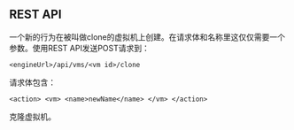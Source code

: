 ## REST API

一个新的行为在被叫做clone的虚拟机上创建。在请求体和名称里这仅仅需要一个参数。使用REST API发送POST请求到：

`<engineUrl>/api/vms/<vm id>/clone`

请求体包含：

`<action> <vm> <name>newName</name> </vm> </action>`


克隆虚拟机。

